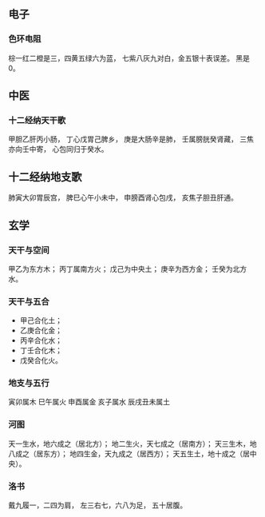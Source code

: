 ## 电子
### 色环电阻

棕一红二橙是三，四黄五绿六为蓝，
七紫八灰九对白，金五银十表误差。
黑是0。

## 中医
### 十二经纳天干歌

甲胆乙肝丙小肠，
丁心戊胃己脾乡，
庚是大肠辛是肺，
壬属膀胱癸肾藏，
三焦亦向壬中寄，
心包同归于癸水。

## 十二经纳地支歌

肺寅大卯胃辰宫，
脾巳心午小未中，
申膀酉肾心包戌，
亥焦子胆丑肝通。

## 玄学

### 天干与空间

甲乙为东方木；
丙丁属南方火；
戊己为中央土；
庚辛为西方金；
壬癸为北方水。

### 天干与五合

- 甲己合化土；
- 乙庚合化金；
- 丙辛合化水；
- 丁壬合化木；
- 戊癸合化火。

### 地支与五行

寅卯属木
巳午属火
申酉属金
亥子属水
辰戌丑未属土

### 河图

天一生水，地六成之（居北方）；
地二生火，天七成之（居南方）；
天三生木，地八成之（居东方）；
地四生金，天九成之（居西方）；
天五生土，地十成之（居中央）。

### 洛书

戴九履一，二四为肩，
左三右七，六八为足，
五十居腹。


